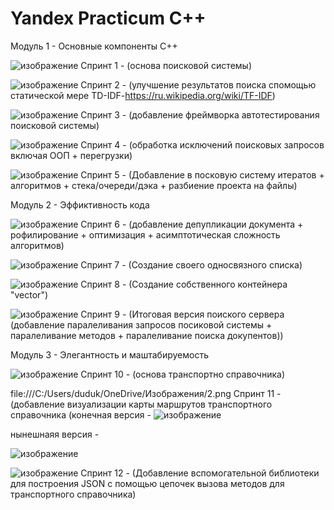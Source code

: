 # Yandex Practicum C++

Модуль 1 - Основные компоненты С++

![изображение](https://user-images.githubusercontent.com/110821533/235262881-bdfa2034-d4e5-4ab6-b034-5e8d2bba2bfc.png)
 Спринт 1 - (основа поисковой системы)
 
![изображение](https://user-images.githubusercontent.com/110821533/235262908-ff45f781-cb1e-4741-8c0c-1f81c7001825.png)
 Спринт 2 - (улучшение результатов поиска спомощью статической мере TD-IDF-https://ru.wikipedia.org/wiki/TF-IDF)
 
![изображение](https://user-images.githubusercontent.com/110821533/235262912-372f001c-0332-442b-8875-b24e135227a4.png)
 Спринт 3 - (добавление фреймворка автотестирования поисковой системы)
 
![изображение](https://user-images.githubusercontent.com/110821533/235262919-040b8fcb-c76c-48b8-b794-8dcb85eedcc5.png)
 Спринт 4 - (обработка исключений поисковых запросов включая ООП + перегрузки)
 
![изображение](https://user-images.githubusercontent.com/110821533/235262927-b12b4879-1ac7-49d8-ad8e-ac5824a181ce.png)
 Спринт 5 - (Добавление в посковую систему итератов + алгоритмов + стека/очереди/дэка + разбиение проекта на файлы)
 

Модуль 2 - Эффиктивность кода 

![изображение](https://user-images.githubusercontent.com/110821533/235262930-e0b07ff9-9026-4daf-8470-98b42ed650b9.png)
 Спринт 6 - (добавление депупликации документа + рофилирование + оптимизация + асимптотическая сложность алгоритмов)
 
![изображение](https://user-images.githubusercontent.com/110821533/235262935-26992f54-bb17-46d5-8d5e-db86d18b50c2.png)
Спринт 7 - (Создание своего односвязного списка)

![изображение](https://user-images.githubusercontent.com/110821533/235262942-828f56f5-17fd-4a15-8f7c-445fca0f0164.png)
 Спринт 8 - (Создание собственного контейнера "vector")
 
![изображение](https://user-images.githubusercontent.com/110821533/235262955-bdb7def7-47c2-487a-b8d0-2e468e1de4d2.png)
 Спринт 9 - (Итоговая версия поиского сервера (добавление паралеливания запросов посиковой системы + паралеливание методов + паралеливание поиска докупентов))
 

 Модуль 3 - Элегантность и маштабируемость 
 

![изображение](https://user-images.githubusercontent.com/110821533/235262978-e0f43987-16e3-48eb-a478-301a65de7b53.png)
 Спринт 10 - (основа транспортно справочника)
 
file:///C:/Users/duduk/OneDrive/Изображения/2.png Спринт 11 - (добавление визуализации карты маршрутов транспортного справочника (конечная версия - ![изображение](https://user-images.githubusercontent.com/110821533/235263240-4ba273c5-59cb-4d5e-a8dd-fc297889467c.png)
 
нынешнаяя версия - 

![изображение](https://user-images.githubusercontent.com/110821533/235263592-abbc0211-90b2-4e2c-99a1-17adf7eb73c7.png)



![изображение](https://user-images.githubusercontent.com/110821533/235262881-bdfa2034-d4e5-4ab6-b034-5e8d2bba2bfc.png) Спринт 12 - (Добавление вспомогательной библиотеки для построения JSON с помощью цепочек вызова методов для транспортного справочника)
